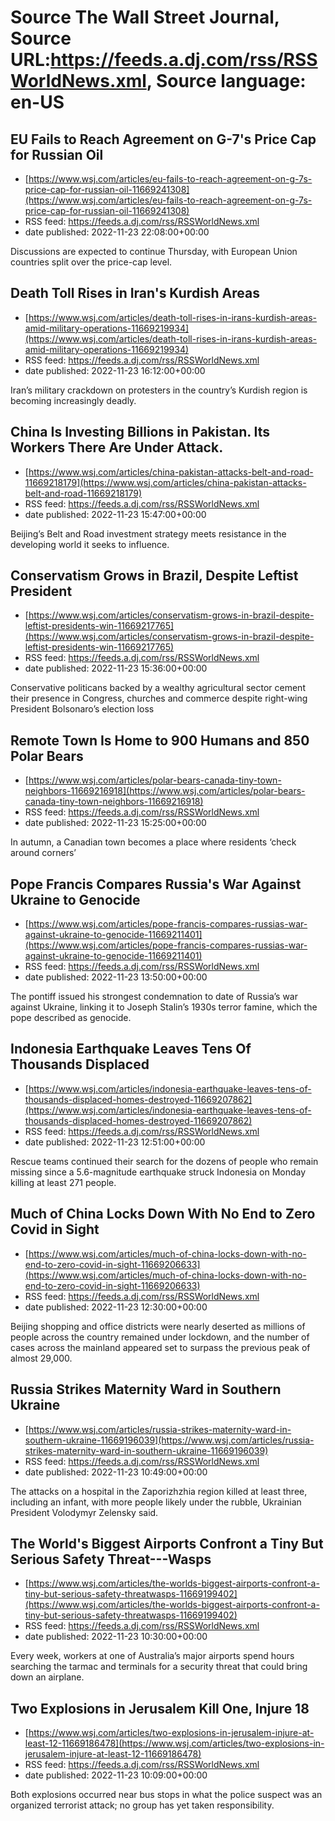 # Source The Wall Street Journal, Source URL:https://feeds.a.dj.com/rss/RSSWorldNews.xml, Source language: en-US

## EU Fails to Reach Agreement on G-7's Price Cap for Russian Oil
 - [https://www.wsj.com/articles/eu-fails-to-reach-agreement-on-g-7s-price-cap-for-russian-oil-11669241308](https://www.wsj.com/articles/eu-fails-to-reach-agreement-on-g-7s-price-cap-for-russian-oil-11669241308)
 - RSS feed: https://feeds.a.dj.com/rss/RSSWorldNews.xml
 - date published: 2022-11-23 22:08:00+00:00

Discussions are expected to continue Thursday, with European Union countries split over the price-cap level.

## Death Toll Rises in Iran's Kurdish Areas
 - [https://www.wsj.com/articles/death-toll-rises-in-irans-kurdish-areas-amid-military-operations-11669219934](https://www.wsj.com/articles/death-toll-rises-in-irans-kurdish-areas-amid-military-operations-11669219934)
 - RSS feed: https://feeds.a.dj.com/rss/RSSWorldNews.xml
 - date published: 2022-11-23 16:12:00+00:00

Iran’s military crackdown on protesters in the country’s Kurdish region is becoming increasingly deadly.

## China Is Investing Billions in Pakistan. Its Workers There Are Under Attack.
 - [https://www.wsj.com/articles/china-pakistan-attacks-belt-and-road-11669218179](https://www.wsj.com/articles/china-pakistan-attacks-belt-and-road-11669218179)
 - RSS feed: https://feeds.a.dj.com/rss/RSSWorldNews.xml
 - date published: 2022-11-23 15:47:00+00:00

Beijing’s Belt and Road investment strategy meets resistance in the developing world it seeks to influence.

## Conservatism Grows in Brazil, Despite Leftist President
 - [https://www.wsj.com/articles/conservatism-grows-in-brazil-despite-leftist-presidents-win-11669217765](https://www.wsj.com/articles/conservatism-grows-in-brazil-despite-leftist-presidents-win-11669217765)
 - RSS feed: https://feeds.a.dj.com/rss/RSSWorldNews.xml
 - date published: 2022-11-23 15:36:00+00:00

Conservative politicans backed by a wealthy agricultural sector cement their presence in Congress, churches and commerce despite right-wing President Bolsonaro’s election loss

## Remote Town Is Home to 900 Humans and 850 Polar Bears
 - [https://www.wsj.com/articles/polar-bears-canada-tiny-town-neighbors-11669216918](https://www.wsj.com/articles/polar-bears-canada-tiny-town-neighbors-11669216918)
 - RSS feed: https://feeds.a.dj.com/rss/RSSWorldNews.xml
 - date published: 2022-11-23 15:25:00+00:00

In autumn, a Canadian town becomes a place where residents ‘check around corners’

## Pope Francis Compares Russia's War Against Ukraine to Genocide
 - [https://www.wsj.com/articles/pope-francis-compares-russias-war-against-ukraine-to-genocide-11669211401](https://www.wsj.com/articles/pope-francis-compares-russias-war-against-ukraine-to-genocide-11669211401)
 - RSS feed: https://feeds.a.dj.com/rss/RSSWorldNews.xml
 - date published: 2022-11-23 13:50:00+00:00

The pontiff issued his strongest condemnation to date of Russia’s war against Ukraine, linking it to Joseph Stalin’s 1930s terror famine, which the pope described as genocide.

## Indonesia Earthquake Leaves Tens Of Thousands Displaced
 - [https://www.wsj.com/articles/indonesia-earthquake-leaves-tens-of-thousands-displaced-homes-destroyed-11669207862](https://www.wsj.com/articles/indonesia-earthquake-leaves-tens-of-thousands-displaced-homes-destroyed-11669207862)
 - RSS feed: https://feeds.a.dj.com/rss/RSSWorldNews.xml
 - date published: 2022-11-23 12:51:00+00:00

Rescue teams continued their search for the dozens of people who remain missing since a 5.6-magnitude earthquake struck Indonesia on Monday killing at least 271 people.

## Much of China Locks Down With No End to Zero Covid in Sight
 - [https://www.wsj.com/articles/much-of-china-locks-down-with-no-end-to-zero-covid-in-sight-11669206633](https://www.wsj.com/articles/much-of-china-locks-down-with-no-end-to-zero-covid-in-sight-11669206633)
 - RSS feed: https://feeds.a.dj.com/rss/RSSWorldNews.xml
 - date published: 2022-11-23 12:30:00+00:00

Beijing shopping and office districts were nearly deserted as millions of people across the country remained under lockdown, and the number of cases across the mainland appeared set to surpass the previous peak of almost 29,000.

## Russia Strikes Maternity Ward in Southern Ukraine
 - [https://www.wsj.com/articles/russia-strikes-maternity-ward-in-southern-ukraine-11669196039](https://www.wsj.com/articles/russia-strikes-maternity-ward-in-southern-ukraine-11669196039)
 - RSS feed: https://feeds.a.dj.com/rss/RSSWorldNews.xml
 - date published: 2022-11-23 10:49:00+00:00

The attacks on a hospital in the Zaporizhzhia region killed at least three, including an infant, with more people likely under the rubble, Ukrainian President Volodymyr Zelensky said.

## The World's Biggest Airports Confront a Tiny But Serious Safety Threat---Wasps
 - [https://www.wsj.com/articles/the-worlds-biggest-airports-confront-a-tiny-but-serious-safety-threatwasps-11669199402](https://www.wsj.com/articles/the-worlds-biggest-airports-confront-a-tiny-but-serious-safety-threatwasps-11669199402)
 - RSS feed: https://feeds.a.dj.com/rss/RSSWorldNews.xml
 - date published: 2022-11-23 10:30:00+00:00

Every week, workers at one of Australia’s major airports spend hours searching the tarmac and terminals for a security threat that could bring down an airplane.

## Two Explosions in Jerusalem Kill One, Injure 18
 - [https://www.wsj.com/articles/two-explosions-in-jerusalem-injure-at-least-12-11669186478](https://www.wsj.com/articles/two-explosions-in-jerusalem-injure-at-least-12-11669186478)
 - RSS feed: https://feeds.a.dj.com/rss/RSSWorldNews.xml
 - date published: 2022-11-23 10:09:00+00:00

Both explosions occurred near bus stops in what the police suspect was an organized terrorist attack; no group has yet taken responsibility.
